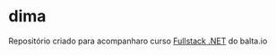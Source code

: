 # dima

Repositório criado para acompanharo curso [Fullstack .NET](https://balta.io/player/assistir/c4bfdf26-8709-46f4-b918-d59e78953e4a) do balta.io
